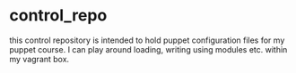 # control_repo

this control repository is intended to hold puppet configuration files for my puppet course.
I can play around loading, writing using modules etc. within my vagrant box.
